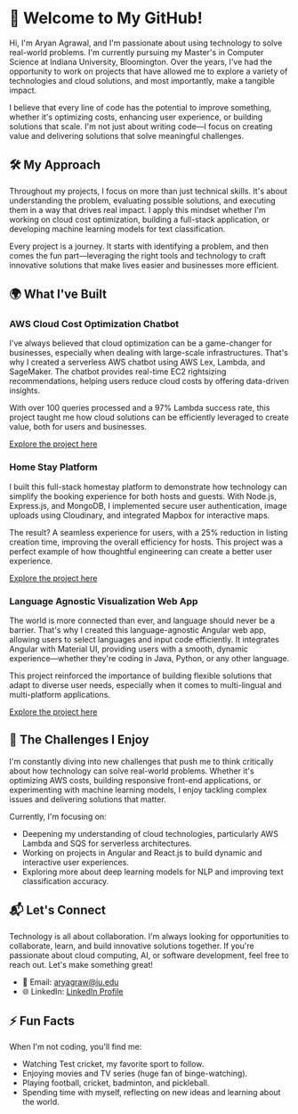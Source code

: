 # 👋 Welcome to My GitHub!

Hi, I'm Aryan Agrawal, and I'm passionate about using technology to solve real-world problems. I'm currently pursuing my Master's in Computer Science at Indiana University, Bloomington. Over the years, I've had the opportunity to work on projects that have allowed me to explore a variety of technologies and cloud solutions, and most importantly, make a tangible impact.

I believe that every line of code has the potential to improve something, whether it's optimizing costs, enhancing user experience, or building solutions that scale. I'm not just about writing code—I focus on creating value and delivering solutions that solve meaningful challenges.

## 🛠️ My Approach

Throughout my projects, I focus on more than just technical skills. It's about understanding the problem, evaluating possible solutions, and executing them in a way that drives real impact. I apply this mindset whether I'm working on cloud cost optimization, building a full-stack application, or developing machine learning models for text classification.

Every project is a journey. It starts with identifying a problem, and then comes the fun part—leveraging the right tools and technology to craft innovative solutions that make lives easier and businesses more efficient.

## 🌍 What I've Built

### AWS Cloud Cost Optimization Chatbot

I've always believed that cloud optimization can be a game-changer for businesses, especially when dealing with large-scale infrastructures. That's why I created a serverless AWS chatbot using AWS Lex, Lambda, and SageMaker. The chatbot provides real-time EC2 rightsizing recommendations, helping users reduce cloud costs by offering data-driven insights.

With over 100 queries processed and a 97% Lambda success rate, this project taught me how cloud solutions can be efficiently leveraged to create value, both for users and businesses.

[Explore the project here](https://github.com/aryanag7/AI_ChatBot_Resource_Utilization)

### Home Stay Platform

I built this full-stack homestay platform to demonstrate how technology can simplify the booking experience for both hosts and guests. With Node.js, Express.js, and MongoDB, I implemented secure user authentication, image uploads using Cloudinary, and integrated Mapbox for interactive maps.

The result? A seamless experience for users, with a 25% reduction in listing creation time, improving the overall efficiency for hosts. This project was a perfect example of how thoughtful engineering can create a better user experience.

[Explore the project here](https://github.com/aryanag7/HomeStay)

### Language Agnostic Visualization Web App

The world is more connected than ever, and language should never be a barrier. That's why I created this language-agnostic Angular web app, allowing users to select languages and input code efficiently. It integrates Angular with Material UI, providing users with a smooth, dynamic experience—whether they're coding in Java, Python, or any other language.

This project reinforced the importance of building flexible solutions that adapt to diverse user needs, especially when it comes to multi-lingual and multi-platform applications.

[Explore the project here](https://github.com/aryanag7/Language-Agnostic-Visualization)

## 🎯 The Challenges I Enjoy

I'm constantly diving into new challenges that push me to think critically about how technology can solve real-world problems. Whether it's optimizing AWS costs, building responsive front-end applications, or experimenting with machine learning models, I enjoy tackling complex issues and delivering solutions that matter.

Currently, I'm focusing on:

- Deepening my understanding of cloud technologies, particularly AWS Lambda and SQS for serverless architectures.
- Working on projects in Angular and React.js to build dynamic and interactive user experiences.
- Exploring more about deep learning models for NLP and improving text classification accuracy.

## 📬 Let's Connect

Technology is all about collaboration. I'm always looking for opportunities to collaborate, learn, and build innovative solutions together. If you're passionate about cloud computing, AI, or software development, feel free to reach out. Let's make something great!

- 📧 Email: aryagraw@iu.edu
- 🌐 LinkedIn: [LinkedIn Profile](https://www.linkedin.com/in/agrawal-aryan23/)

## ⚡ Fun Facts

When I'm not coding, you'll find me:

- Watching Test cricket, my favorite sport to follow.
- Enjoying movies and TV series (huge fan of binge-watching).
- Playing football, cricket, badminton, and pickleball.
- Spending time with myself, reflecting on new ideas and learning about the world.
